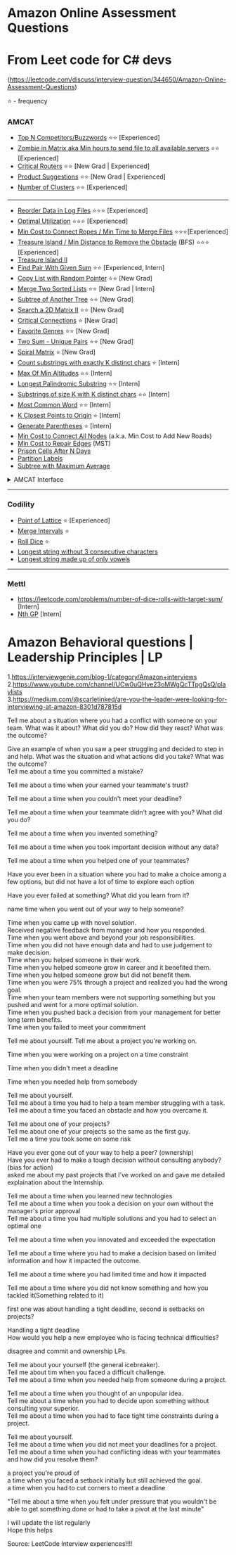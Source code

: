 # Amazon Online Assessment Questions

# From Leet code for C# devs 
(https://leetcode.com/discuss/interview-question/344650/Amazon-Online-Assessment-Questions)



<div class="discuss-markdown-container"><p>⭐ - frequency</p><p>
</p><h3>AMCAT</h3>
<ul>
<li><a href="https://leetcode.com/discuss/interview-question/460127/">Top N Competitors/Buzzwords</a> ⭐⭐ [Experienced]</li>
<li><a href="https://leetcode.com/discuss/interview-question/411357/">Zombie in Matrix aka Min hours to send file to all available servers</a> ⭐⭐ [Experienced]</li>
<li><a href="https://leetcode.com/discuss/interview-question/436073/">Critical Routers</a> ⭐⭐ [New Grad | Experienced]</li>
<li><a href="https://leetcode.com/problems/search-suggestions-system/">Product Suggestions</a> ⭐⭐ [New Grad | Experienced]</li>
<li><a href="https://leetcode.com/problems/number-of-islands/">Number of Clusters</a> ⭐⭐ [Experienced]</li>
</ul>
<hr>
<ul>
<li><a href="https://leetcode.com/problems/reorder-data-in-log-files">Reorder Data in Log Files</a> ⭐⭐⭐ [Experienced]</li>
<li><a href="https://leetcode.com/discuss/interview-question/373202">Optimal Utilization</a> ⭐⭐⭐ [Experienced]</li>
<li><a href="https://leetcode.com/discuss/interview-question/344677">Min Cost to Connect Ropes / Min Time to Merge Files</a> ⭐⭐⭐[Experienced]</li>
<li><a href="https://leetcode.com/discuss/interview-question/347457">Treasure Island / Min Distance to Remove the Obstacle</a> (BFS) ⭐⭐⭐ [Experienced]</li>
<li><a href="https://leetcode.com/discuss/interview-question/356150">Treasure Island II</a></li>
<li><a href="https://leetcode.com/discuss/interview-question/356960">Find Pair With Given Sum</a> ⭐⭐ [Experienced, Intern]</li>
<li><a href="https://leetcode.com/problems/copy-list-with-random-pointer">Copy List with Random Pointer</a> ⭐⭐ [New Grad]</li>
<li><a href="https://leetcode.com/problems/merge-two-sorted-lists">Merge Two Sorted Lists</a> ⭐⭐ [New Grad | Intern]</li>
<li><a href="https://leetcode.com/problems/subtree-of-another-tree">Subtree of Another Tree</a> ⭐⭐ [New Grad]</li>
<li><a href="https://leetcode.com/problems/search-a-2d-matrix-ii">Search a 2D Matrix II</a> ⭐⭐ [New Grad]</li>
<li><a href="https://leetcode.com/discuss/interview-question/372581">Critical Connections</a> ⭐ [New Grad]</li>
<li><a href="https://leetcode.com/discuss/interview-question/373006">Favorite Genres</a> ⭐⭐ [New Grad]</li>
<li><a href="https://leetcode.com/discuss/interview-question/372434">Two Sum - Unique Pairs</a> ⭐⭐ [New Grad]</li>
<li><a href="https://leetcode.com/problems/spiral-matrix-ii/">Spiral Matrix</a> ⭐ [New Grad]</li>
<li><a href="https://leetcode.com/discuss/interview-question/370157">Count substrings with exactly K distinct chars</a> ⭐ [Intern]</li>
<li><a href="https://leetcode.com/discuss/interview-question/383669/">Max Of Min Altitudes</a> ⭐⭐ [Intern]</li>
<li><a href="https://leetcode.com/problems/longest-palindromic-substring">Longest Palindromic Substring</a> ⭐⭐ [Intern]</li>
<li><a href="https://leetcode.com/discuss/interview-question/370112">Substrings of size K with K distinct chars</a> ⭐⭐ [Intern]</li>
<li><a href="https://leetcode.com/problems/most-common-word">Most Common Word</a> ⭐⭐ [Intern]</li>
<li><a href="https://leetcode.com/problems/k-closest-points-to-origin">K Closest Points to Origin</a> ⭐ [Intern]</li>
<li><a href="https://leetcode.com/problems/generate-parentheses/">Generate Parentheses</a> ⭐ [Intern]</li>
<li><a href="https://leetcode.com/discuss/interview-question/356981">Min Cost to Connect All Nodes</a> (a.k.a. Min Cost to Add New Roads)</li>
<li><a href="https://leetcode.com/discuss/interview-question/357310">Min Cost to Repair Edges</a> (MST)</li>
<li><a href="https://leetcode.com/problems/prison-cells-after-n-days">Prison Cells After N Days</a></li>
<li><a href="https://leetcode.com/problems/partition-labels">Partition Labels</a></li>
<li><a href="https://leetcode.com/discuss/interview-question/349617">Subtree with Maximum Average</a></li>
</ul>
<details> 
  <summary>AMCAT Interface</summary>
<p></p><p><img src="https://i.imgur.com/M1kz6xE.png" alt=""></p><p>
</p></details>
<hr>
<h3>Codility</h3>
<ul>
<li><a href="https://leetcode.com/discuss/interview-question/396418/">Point of Lattice</a> ⭐ [Experienced]</li>
<li><a href="https://leetcode.com/problems/merge-intervals/">Merge Intervals</a> ⭐</li>
<li><a href="https://leetcode.com/discuss/interview-question/331158">Roll Dice</a> ⭐</li>
<li><a href="https://leetcode.com/discuss/interview-question/330356">Longest string without 3 consecutive characters</a></li>
<li><a href="https://leetcode.com/discuss/interview-question/233724">Longest string made up of only vowels</a></li>
</ul>
<hr>
<h3>Mettl</h3>
<ul>
<li><a href="https://leetcode.com/problems/number-of-dice-rolls-with-target-sum/">https://leetcode.com/problems/number-of-dice-rolls-with-target-sum/</a> [Intern]</li>
<li><a href="https://leetcode.com/discuss/interview-question/432213/">Nth GP</a> [Intern]</li>
</ul><p></p></div>



# Amazon Behavioral questions | Leadership Principles | LP

<div class="discuss-markdown-container"><p>1.<a href="https://interviewgenie.com/blog-1/category/Amazon+interviews">https://interviewgenie.com/blog-1/category/Amazon+interviews</a><br>
2.<a href="https://www.youtube.com/channel/UCw0uQHve23oMWgQcTTpgQsQ/playlists">https://www.youtube.com/channel/UCw0uQHve23oMWgQcTTpgQsQ/playlists</a><br>
3.<a href="https://medium.com/@scarletinked/are-you-the-leader-were-looking-for-interviewing-at-amazon-8301d787815d">https://medium.com/@scarletinked/are-you-the-leader-were-looking-for-interviewing-at-amazon-8301d787815d</a></p><p>
</p><p>Tell me about a situation where you had a conflict with someone on your team. What was it about? What did you do? How did they react? What was the outcome?</p><p>
</p><p>Give an example of when you saw a peer struggling and decided to step in and help. What was the situation and what actions did you take? What was the outcome?<br>
Tell me about a time you committed a mistake?</p><p>
</p><p>Tell me about a time when your earned your teammate's trust?</p><p>
</p><p>Tell me about a time when you couldn't meet your deadline?</p><p>
</p><p>Tell me about a time when your teammate didn't agree with you? What did you do?</p><p>
</p><p>Tell me about a time when you invented something?</p><p>
</p><p>Tell me about a time when you took important decision without any data?</p><p>
</p><p>Tell me about a time when you helped one of your teammates?</p><p>
</p><p>Have you ever been in a situation where you had to make a choice among a few options, but did not have a lot of time to explore each option</p><p>
</p><p>Have you ever failed at something? What did you learn from it?</p><p>
</p><p>name time when you went out of your way to help someone?</p><p>
</p><p>Time when you came up with novel solution.<br>
Received negative feedback from manager and how you responded.<br>
Time when you went above and beyond your job responsibilities.<br>
Time when you did not have enough data and had to use judgement to make decision.<br>
Time when you helped someone in their work.<br>
Time when you helped someone grow in career and it benefited them.<br>
Time when you helped someone grow but did not benefit them.<br>
Time when you were 75% through a project and realized you had the wrong goal.<br>
Time when your team members were not supporting something but you pushed and went for a more optimal solution.<br>
Time when you pushed back a decision from your management for better long term benefits.<br>
Time when you failed to meet your commitment</p><p>
</p><p>Tell me about yourself. Tell me about a project you're working on.</p><p>
</p><p>Time when you were working on a project on a time constraint</p><p>
</p><p>Time when you didn't meet a deadline</p><p>
</p><p>Time when you needed help from somebody</p><p>
</p><p>Tell me about yourself.<br>
Tell me about a time you had to help a team member struggling with a task.<br>
Tell me about a time you faced an obstacle and how you overcame it.</p><p>
</p><p>Tell me about one of your projects?<br>
Tell me about one of your projects so the same as the first guy.<br>
Tell me a time you took some on some risk</p><p>
</p><p>Have you ever gone out of your way to help a peer? (ownership)<br>
Have you ever had to make a tough decision without consulting anybody? (bias for action)<br>
asked me about my past projects that I've worked on and gave me detailed explaination about the Internship.</p><p>
</p><p>Tell me about a time when you learned new technologies<br>
Tell me about a time when you took a decision on your own without the manager's prior approval<br>
Tell me about a time you had multiple solutions and you had to select an optimal one</p><p>
</p><p>Tell me about a time when you innovated and exceeded the expectation</p><p>
</p><p>Tell me about a time where you had to make a decision based on limited information and how it impacted the outcome.</p><p>
</p><p>Tell me about a time where you had limited time and how it impacted</p><p>
</p><p>Tell me about a time where you did not know something and how you tackled it(Something related to it)</p><p>
</p><p>first one was about handling a tight deadline, second is setbacks on projects?</p><p>
</p><p>Handling a tight deadline<br>
How would you help a new employee who is facing technical difficulties?</p><p>
</p><p>disagree and commit and ownership LPs.</p><p>
</p><p>Tell me about your yourself (the general icebreaker).<br>
Tell me about tim when you faced a difficult challenge.<br>
Tell me about a time when you needed help from someone during a project.</p><p>
</p><p>Tell me about a time when you thought of an unpopular idea.<br>
Tell me about a time when you had to decide upon something without consulting your superior.<br>
Tell me about a time when you had to face tight time constraints during a project.</p><p>
</p><p>Tell me about yourself.<br>
Tell me about a time when you did not meet your deadlines for a project.<br>
Tell me about a time when you had conflicting ideas with your teammates and how did you resolve them?</p><p>
</p><p>a project you're proud of<br>
a time when you faced a setback initially but still achieved the goal.<br>
a time when you had to cut corners to meet a deadline</p><p>
</p><p>"Tell me about a time when you felt under pressure that you wouldn't be able to get something done or had to take a pivot at the last minute"</p><p>
</p><p>I will update the list regularly<br>
Hope this helps</p><p>
</p><p>Source: LeetCode Interview experiences!!!!</p></div>

